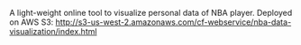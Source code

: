A light-weight online tool to visualize personal data of NBA player. Deployed on AWS S3:
http://s3-us-west-2.amazonaws.com/cf-webservice/nba-data-visualization/index.html
